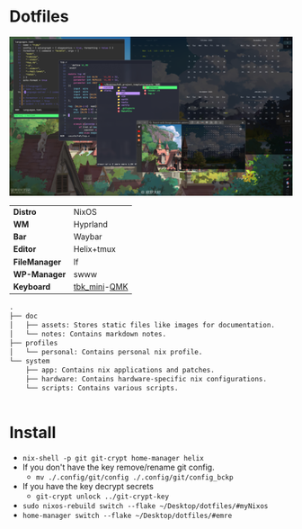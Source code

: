 # Dotfiles

![de](doc/assets/de.png)

|   |   |
|---|---|
| **Distro**      | NixOS        |
| **WM**          | Hyprland     |
| **Bar**         | Waybar       |
| **Editor**      | Helix+tmux   |
| **FileManager** | lf           |
| **WP-Manager**  | swww         |
| **Keyboard**    | [tbk_mini](https://github.com/Bastardkb/TBK-Mini)-[QMK](https://github.com/hakan-demirli/dotfiles/tree/main/.local/share/qmk) |

```
.
├── doc
│   ├── assets: Stores static files like images for documentation.
│   └── notes: Contains markdown notes.
├── profiles
│   └── personal: Contains personal nix profile.
└── system
    ├── app: Contains nix applications and patches.
    ├── hardware: Contains hardware-specific nix configurations.
    └── scripts: Contains various scripts.
  
```

# Install
* ```nix-shell -p git git-crypt home-manager helix```
* If you don't have the key remove/rename git config.
  * ```mv ./.config/git/config ./.config/git/config_bckp```
* If you have the key decrypt secrets
  * ```git-crypt unlock ../git-crypt-key```
* ```sudo nixos-rebuild switch --flake ~/Desktop/dotfiles/#myNixos```
* ```home-manager switch --flake ~/Desktop/dotfiles/#emre```
